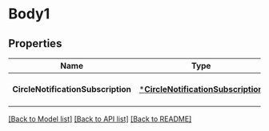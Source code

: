 # Body1

## Properties
Name | Type | Description | Notes
------------ | ------------- | ------------- | -------------
**CircleNotificationSubscription** | [***CircleNotificationSubscription**](CircleNotificationSubscription.md) |  | [optional] [default to null]

[[Back to Model list]](../README.md#documentation-for-models) [[Back to API list]](../README.md#documentation-for-api-endpoints) [[Back to README]](../README.md)


